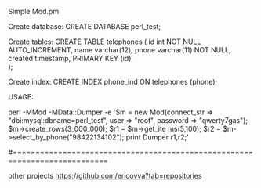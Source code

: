 Simple Mod.pm

Create database: 
	CREATE DATABASE perl_test;

Create tables: 
	CREATE TABLE telephones
	(
	id int NOT NULL AUTO_INCREMENT,
	name varchar(12),
	phone varchar(11) NOT NULL,
	created timestamp,
	PRIMARY KEY (id)  
	);

Create index:
    CREATE INDEX phone_ind ON telephones (phone);

USAGE:

perl -MMod -MData::Dumper -e '$m = new Mod(connect_str => "dbi:mysql:dbname=perl_test", user => "root", password => "qwerty7gas"); $m->create_rows(3_000_000); $r1 = $m->get_ite
ms(5,100); $r2 = $m->select_by_phone("98422134102"); print Dumper $r1,$r2;'

#===========================================================================

other projects https://github.com/ericovva?tab=repositories

